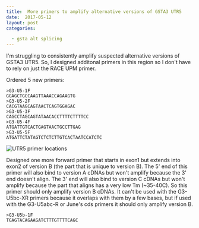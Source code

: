 ```yaml
---
title:  More primers to amplify alternative versions of GSTA3 UTR5
date:  2017-05-12
layout: post
categories:

  - gsta alt splicing
---
```

I'm struggling to consistently amplify suspected alternative versions of GSTA3 UTR5. So, I designed additonal primers in this region so I don't have to rely on just the RACE UPM primer.

Ordered 5 new primers:
~~~
>G3-U5-1F
GGAGCTGCCAAGTTAAACCAGAAGTG
>G3-U5-2F
CACGTAAGCAGTAACTCAGTGGAGAC
>G3-U5-3F
CAGCCTAGCAGTATAACACCTTTTCTTTTCC
>G3-U5-4F
ATGATTGTCACTGAGTAACTGCCTTGAG
>G3-U5-5F
ATGATTCTATAGTCTCTCTTGTCACTAATCCATCTC
~~~

![UTR5 primer locations][image1]

Designed one more forward primer that starts in exon1 but extends into exon2 of version B (the part that is unique to version B). The 5' end of this primer will also bind to version A cDNAs but won't amplify because the 3' end doesn't align. The 3' end will also bind to version C cDNAs but won't amplify because the part that aligns has a very low Tm (~35-40C). So this primer should only amplify version B cDNAs. It can't be used with the G3-U5bc-XR primers because it overlaps with them by a few bases, but if used with the G3-U5abc-R or June's cds primers it should only amplify version B.

~~~
>G3-U5b-1F
TGAGTACAGAAGATCTTTGTTTTCAGC
~~~

[image1]: {{site.baseurl}}/assets/GSTA3_UTR5_primer_locations.png
